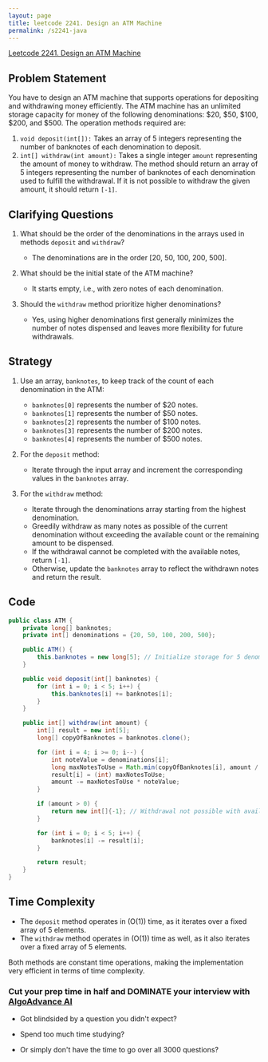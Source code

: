 ```yaml
---
layout: page
title: leetcode 2241. Design an ATM Machine
permalink: /s2241-java
---
```

[Leetcode 2241. Design an ATM Machine](https://algoadvance.github.io/algoadvance/l2241)
## Problem Statement

You have to design an ATM machine that supports operations for depositing and withdrawing money efficiently. The ATM machine has an unlimited storage capacity for money of the following denominations: $20, $50, $100, $200, and $500. The operation methods required are:

1. `void deposit(int[]):` Takes an array of 5 integers representing the number of banknotes of each denomination to deposit.
2. `int[] withdraw(int amount):` Takes a single integer `amount` representing the amount of money to withdraw. The method should return an array of 5 integers representing the number of banknotes of each denomination used to fulfill the withdrawal. If it is not possible to withdraw the given amount, it should return `[-1]`.

## Clarifying Questions

1. What should be the order of the denominations in the arrays used in methods `deposit` and `withdraw`?
   - The denominations are in the order [20, 50, 100, 200, 500].

2. What should be the initial state of the ATM machine?
   - It starts empty, i.e., with zero notes of each denomination.

3. Should the `withdraw` method prioritize higher denominations?
   - Yes, using higher denominations first generally minimizes the number of notes dispensed and leaves more flexibility for future withdrawals.

## Strategy

1. Use an array, `banknotes`, to keep track of the count of each denomination in the ATM:
   - `banknotes[0]` represents the number of $20 notes.
   - `banknotes[1]` represents the number of $50 notes.
   - `banknotes[2]` represents the number of $100 notes.
   - `banknotes[3]` represents the number of $200 notes.
   - `banknotes[4]` represents the number of $500 notes.

2. For the `deposit` method:
   - Iterate through the input array and increment the corresponding values in the `banknotes` array.

3. For the `withdraw` method:
   - Iterate through the denominations array starting from the highest denomination.
   - Greedily withdraw as many notes as possible of the current denomination without exceeding the available count or the remaining amount to be dispensed.
   - If the withdrawal cannot be completed with the available notes, return `[-1]`.
   - Otherwise, update the `banknotes` array to reflect the withdrawn notes and return the result.

## Code

```java
public class ATM {
    private long[] banknotes;
    private int[] denominations = {20, 50, 100, 200, 500};

    public ATM() {
        this.banknotes = new long[5]; // Initialize storage for 5 denominations
    }

    public void deposit(int[] banknotes) {
        for (int i = 0; i < 5; i++) {
            this.banknotes[i] += banknotes[i];
        }
    }

    public int[] withdraw(int amount) {
        int[] result = new int[5];
        long[] copyOfBanknotes = banknotes.clone();

        for (int i = 4; i >= 0; i--) {
            int noteValue = denominations[i];
            long maxNotesToUse = Math.min(copyOfBanknotes[i], amount / noteValue);
            result[i] = (int) maxNotesToUse;
            amount -= maxNotesToUse * noteValue;
        }

        if (amount > 0) {
            return new int[]{-1}; // Withdrawal not possible with available banknotes
        }

        for (int i = 0; i < 5; i++) {
            banknotes[i] -= result[i];
        }

        return result;
    }
}
```

## Time Complexity

- The `deposit` method operates in \(O(1)\) time, as it iterates over a fixed array of 5 elements.
- The `withdraw` method operates in \(O(1)\) time as well, as it also iterates over a fixed array of 5 elements.

Both methods are constant time operations, making the implementation very efficient in terms of time complexity.


### Cut your prep time in half and DOMINATE your interview with [AlgoAdvance AI](https://algoAdvance.com)

- Got blindsided by a question you didn't expect?

- Spend too much time studying?

- Or simply don't have the time to go over all 3000 questions?

